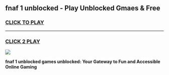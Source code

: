 
## fnaf 1 unblocked - Play Unblocked Gmaes & Free
<h3>
<a href="https://news.freeplayer.one?title=fnaf_1_unblocked&ref=16F">CLICK TO PLAY</a></h3>
<hr>

<h3>
<a href="https://news.freeplayer.one?title=fnaf_1_unblocked&ref=16F">CLICK 2 PLAY</a>
  
</h3>

<a href="https://news.freeplayer.one?title=fnaf_1_unblocked&ref=16F/"><img src="https://clearcache.store/games.png"></a>


**fnaf 1 unblocked games unblocked: Your Gateway to Fun and Accessible Online Gaming**
